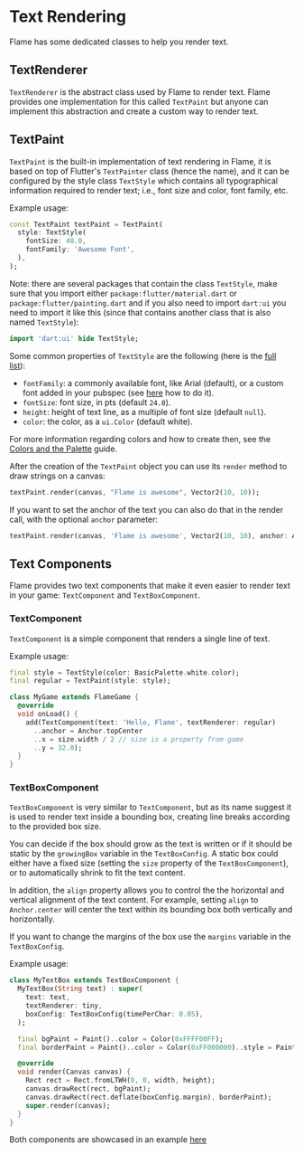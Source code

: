 # Text Rendering

Flame has some dedicated classes to help you render text.


## TextRenderer

`TextRenderer` is the abstract class used by Flame to render text. Flame provides one
implementation for this called `TextPaint` but anyone can implement this abstraction
and create a custom way to render text.


## TextPaint

`TextPaint` is the built-in implementation of text rendering in Flame, it is based on top of
Flutter's `TextPainter` class (hence the name), and it can be configured by the style class `TextStyle`
which contains all typographical information required to render text; i.e., font size and color,
font family, etc.

Example usage:

```dart
const TextPaint textPaint = TextPaint(
  style: TextStyle(
    fontSize: 48.0,
    fontFamily: 'Awesome Font',
  ),
);
```

Note: there are several packages that contain the class `TextStyle`, make sure that you import
either `package:flutter/material.dart` or `package:flutter/painting.dart` and if you also need to
import `dart:ui` you need to import it like this (since that contains another class that is also
named `TextStyle`):

```dart
import 'dart:ui' hide TextStyle;
```

Some common properties of `TextStyle` are the following (here is the
[full list](https://api.flutter.dev/flutter/painting/TextStyle-class.html)):

- `fontFamily`: a commonly available font, like Arial (default), or a custom font added in your
 pubspec (see [here](https://docs.flutter.dev/cookbook/design/fonts) how to do it).
- `fontSize`: font size, in pts (default `24.0`).
- `height`: height of text line, as a multiple of font size (default `null`).
- `color`: the color, as a `ui.Color` (default white).

For more information regarding colors and how to create then, see the
[Colors and the Palette](palette.md) guide.

After the creation of the `TextPaint` object you can use its `render` method to draw strings on
a canvas:

```dart
textPaint.render(canvas, "Flame is awesome", Vector2(10, 10));
```

If you want to set the anchor of the text you can also do that in the render call, with the optional
`anchor` parameter:

```dart
textPaint.render(canvas, 'Flame is awesome', Vector2(10, 10), anchor: Anchor.topCenter);
```


## Text Components

Flame provides two text components that make it even easier to render text in your game:
`TextComponent` and `TextBoxComponent`.


### TextComponent

`TextComponent` is a simple component that renders a single line of text.

Example usage:

```dart
final style = TextStyle(color: BasicPalette.white.color);
final regular = TextPaint(style: style);

class MyGame extends FlameGame {
  @override
  void onLoad() {
    add(TextComponent(text: 'Hello, Flame', textRenderer: regular)
      ..anchor = Anchor.topCenter
      ..x = size.width / 2 // size is a property from game
      ..y = 32.0);
  }
}
```


### TextBoxComponent

`TextBoxComponent` is very similar to `TextComponent`, but as its name suggest it is used to render
text inside a bounding box, creating line breaks according to the provided box size.

You can decide if the box should grow as the text is written or if it should be static by the
`growingBox` variable in the `TextBoxConfig`. A static box could either have a fixed size (setting
the `size` property of the `TextBoxComponent`), or to automatically shrink to fit the text content.

In addition, the `align` property allows you to control the the horizontal and vertical alignment
of the text content. For example, setting `align` to `Anchor.center` will center the text within
its bounding box both vertically and horizontally.

If you want to change the margins of the box use the `margins` variable in the `TextBoxConfig`.

Example usage:

```dart
class MyTextBox extends TextBoxComponent {
  MyTextBox(String text) : super(
    text: text,
    textRenderer: tiny,
    boxConfig: TextBoxConfig(timePerChar: 0.05),
  );

  final bgPaint = Paint()..color = Color(0xFFFF00FF);
  final borderPaint = Paint()..color = Color(0xFF000000)..style = PaintingStyle.stroke;

  @override
  void render(Canvas canvas) {
    Rect rect = Rect.fromLTWH(0, 0, width, height);
    canvas.drawRect(rect, bgPaint);
    canvas.drawRect(rect.deflate(boxConfig.margin), borderPaint);
    super.render(canvas);
  }
}
```

Both components are showcased in an example
[here](https://github.com/flame-engine/flame/blob/main/examples/lib/stories/rendering/text_example.dart)
